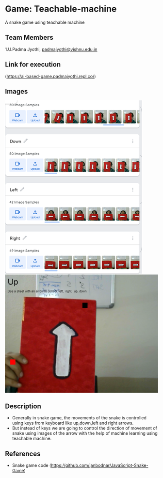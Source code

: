 # Game: Teachable-machine
A snake game using teachable machine
  
  
## Team Members
1.U.Padma Jyothi, padmajyothi@vishnu.edu.in


## Link for execution
(https://ai-based-game.padmajyothi.repl.co/)


## Images
![JInput](https://github.com/PadmaJyothi-U/Game---Teachable-machine/blob/main/Model%20input.PNG)
![Output](https://github.com/PadmaJyothi-U/Game---Teachable-machine/blob/main/Output.PNG)


## Description
* Generally in snake game, the movements of the snake is controlled using keys from keyboard like up,down,left and right arrows.
* But instead of keys we are going to control the direction of movement of snake using images of the arrow with the help of machine learning using teachable machine.

## References
* Snake game code (https://github.com/janbodnar/JavaScript-Snake-Game)

